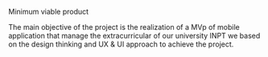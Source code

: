 Minimum viable product



The main objective of the project is the realization of a MVp of mobile application that manage the extracurricular of our university INPT we based on the design thinking and UX & UI approach to achieve the project.
